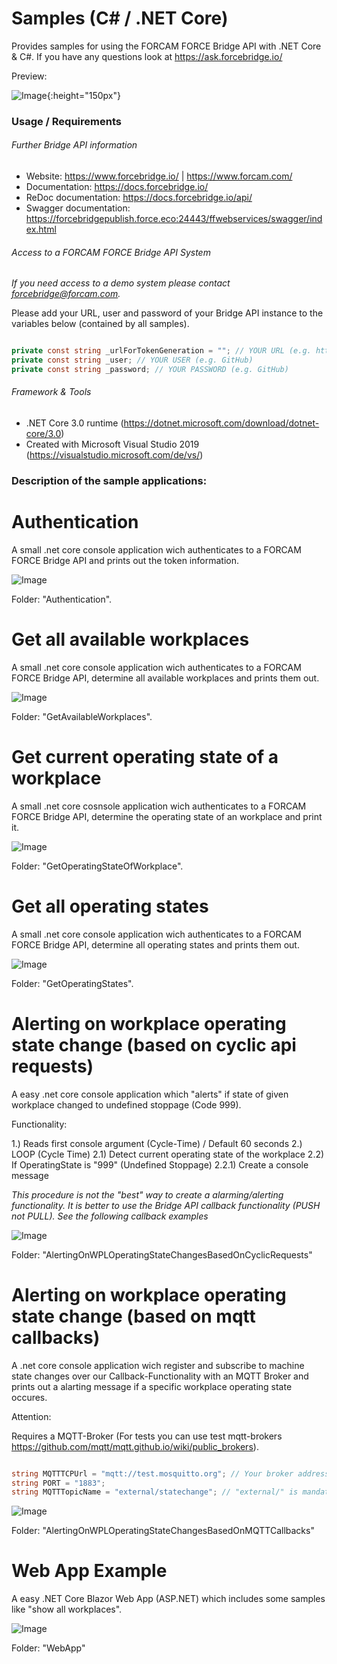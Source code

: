 # Samples (C# / .NET Core)

Provides samples for using the FORCAM FORCE Bridge API with .NET Core & C#.
If you have any questions look at https://ask.forcebridge.io/

Preview:

![Image](../master/WebAppGif.gif){:height="150px"}

### Usage / Requirements

###### Further Bridge API information

* Website: https://www.forcebridge.io/ | https://www.forcam.com/
* Documentation: https://docs.forcebridge.io/
* ReDoc documentation: https://docs.forcebridge.io/api/
* Swagger documentation: https://forcebridgepublish.force.eco:24443/ffwebservices/swagger/index.html

###### Access to a FORCAM FORCE Bridge API System

_If you need access to a demo system please contact forcebridge@forcam.com._

Please add your URL, user and password of your Bridge API instance to the variables below (contained by all samples).

```csharp

private const string _urlForTokenGeneration = ""; // YOUR URL (e.g. https://virtualfactory.force.eco:24443/ffwebservices/)
private const string _user; // YOUR USER (e.g. GitHub)
private const string _password; // YOUR PASSWORD (e.g. GitHub)

```

###### Framework & Tools

* .NET Core 3.0 runtime (https://dotnet.microsoft.com/download/dotnet-core/3.0)
* Created with Microsoft Visual Studio 2019 (https://visualstudio.microsoft.com/de/vs/)

### Description of the sample applications:

# Authentication

A small .net core console application wich authenticates to a FORCAM FORCE Bridge API and prints out the token information.

![Image](../master/AuthenticationImage.JPG)

Folder: "Authentication".

# Get all available workplaces

A small .net core console application wich authenticates to a FORCAM FORCE Bridge API, determine all available workplaces and prints them out.

![Image](../master/GetAvailableWorkplacesGif.gif)

Folder: "GetAvailableWorkplaces".

# Get current operating state of a workplace

A small .net core cosnsole application wich authenticates to a FORCAM FORCE Bridge API, determine the operating state of an workplace and print it.

![Image](../master/GetOperatingStateOfWorkplaceGif.gif)

Folder: "GetOperatingStateOfWorkplace".

# Get all operating states

A small .net core console application wich authenticates to a FORCAM FORCE Bridge API, determine all operating states and prints them out.

![Image](../master/GetOperatingStatesGif.gif)

Folder: "GetOperatingStates".

# Alerting on workplace operating state change (based on cyclic api requests)

A easy .net core console application which "alerts" if state of given workplace changed to undefined stoppage (Code 999).

Functionality:

1.) Reads first console argument (Cycle-Time) / Default 60 seconds
2.) LOOP (Cycle Time)
2.1) Detect current operating state of the workplace
2.2) If OperatingState is "999" (Undefined Stoppage)
2.2.1) Create a console message

_This procedure is not the "best" way to create a alarming/alerting functionality._
_It is better to use the Bridge API callback functionality (PUSH not PULL)._
_See the following callback examples_

![Image](../master/AlertingOnWPLOperatingStateChangesBasedOnCyclicRequestsGif.gif)

Folder: "AlertingOnWPLOperatingStateChangesBasedOnCyclicRequests"

# Alerting on workplace operating state change (based on mqtt callbacks)

A .net core console application wich register and subscribe to machine state changes over our Callback-Functionality with an MQTT Broker and prints out a alarting message if a specific workplace operating state occures.

Attention: 

Requires a MQTT-Broker 
(For tests you can use test mqtt-brokers https://github.com/mqtt/mqtt.github.io/wiki/public_brokers).

```csharp

string MQTTTCPUrl = "mqtt://test.mosquitto.org"; // Your broker address
string PORT = "1883";
string MQTTTopicName = "external/statechange"; // "external/" is mandatory

```
![Image](../master/AlertingOnWPLOperatingStateChangesBasedOnMQTTCallbacksGif.gif)

Folder: "AlertingOnWPLOperatingStateChangesBasedOnMQTTCallbacks"

# Web App Example

A easy .NET Core Blazor Web App (ASP.NET) which includes some samples like "show all workplaces".

![Image](../master/WebAppGif.gif)

Folder: "WebApp"
